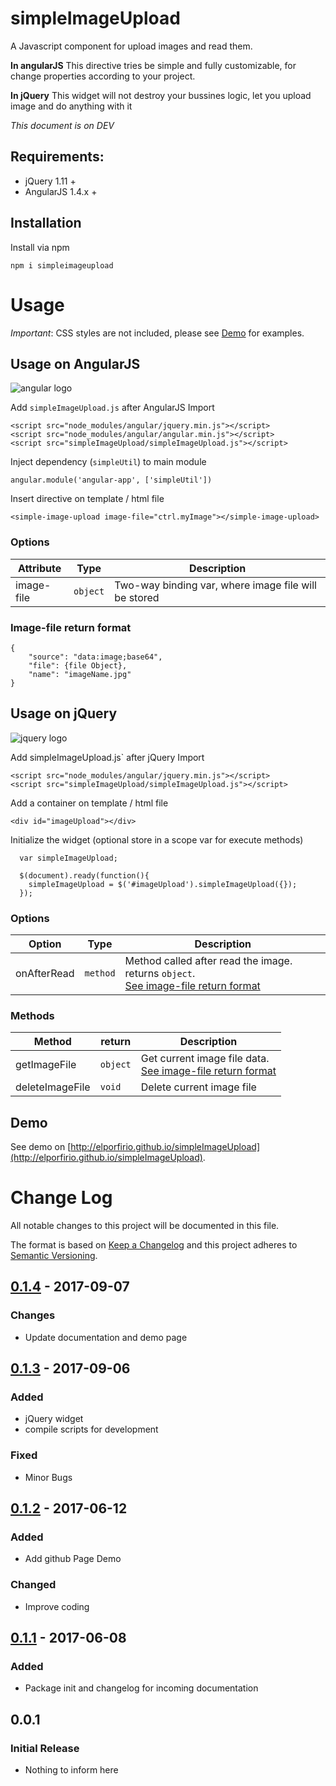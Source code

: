 # simpleImageUpload

A Javascript component for upload images and read them.

__In angularJS__
 This directive tries be simple and fully customizable, for change properties according to your project.

__In jQuery__
 This widget will not destroy your bussines logic, let you upload image and do anything with it

*This document is on DEV*

## Requirements:

* jQuery 1.11 +
* AngularJS 1.4.x +

## Installation

Install via npm

`npm i simpleimageupload`

# Usage

_*Important*_: CSS styles are not included, please see [Demo](http://elporfirio.github.io/simpleImageUpload) for examples.

## Usage on AngularJS

![angular logo](https://upload.wikimedia.org/wikipedia/commons/thumb/c/ca/AngularJS_logo.svg/200px-AngularJS_logo.svg.png)

Add `simpleImageUpload.js` after AngularJS Import

```
<script src="node_modules/angular/jquery.min.js"></script>
<script src="node_modules/angular/angular.min.js"></script>
<script src="simpleImageUpload/simpleImageUpload.js"></script>
```

Inject dependency (`simpleUtil`) to main module 

`angular.module('angular-app', ['simpleUtil'])`

Insert directive on template / html file

`<simple-image-upload image-file="ctrl.myImage"></simple-image-upload>`
 
 ### Options
 
 | Attribute  | Type |  Description |
 |---|---| --- |
 | image-file  | `object` | Two-way binding var, where image file will be stored |  

### Image-file return format

```
{
    "source": "data:image;base64",
    "file": {file Object},
    "name": "imageName.jpg"
}
```

## Usage on jQuery

![jquery logo](https://upload.wikimedia.org/wikipedia/en/thumb/9/9e/JQuery_logo.svg/200px-JQuery_logo.svg.png)

Add simpleImageUpload.js` after jQuery Import
```
<script src="node_modules/angular/jquery.min.js"></script>
<script src="simpleImageUpload/simpleImageUpload.js"></script>
```

Add a container on template / html file

```<div id="imageUpload"></div>```

Initialize the widget (optional store in a scope var for execute methods)

```
  var simpleImageUpload;

  $(document).ready(function(){
    simpleImageUpload = $('#imageUpload').simpleImageUpload({});
  });
```

 ### Options
 
 | Option | Type | Description |
 |---|---| --- |
 | onAfterRead  | `method` | Method called after read the image. returns `object`. <br> [See image-file return format](#Image-file-return-format)| 
 
 ### Methods
 
  | Method  | return |  Description |
  |---|---| --- |
  | getImageFile  | `object` | Get current image file data. <br>[See image-file return format](#Image-file-return-format)| 
  | deleteImageFile  | `void` | Delete current image file | 


## Demo

See demo on [http://elporfirio.github.io/simpleImageUpload](http://elporfirio.github.io/simpleImageUpload).

# Change Log
All notable changes to this project will be documented in this file.

The format is based on [Keep a Changelog](http://keepachangelog.com/)
and this project adheres to [Semantic Versioning](http://semver.org/).

## [0.1.4] - 2017-09-07
### Changes
- Update documentation and demo page

## [0.1.3] - 2017-09-06
### Added
- jQuery widget
- compile scripts for development

### Fixed
- Minor Bugs

## [0.1.2] - 2017-06-12
### Added
- Add github Page Demo

### Changed
- Improve coding


## [0.1.1] - 2017-06-08
### Added
- Package init and changelog for incoming documentation

## 0.0.1
### Initial Release
- Nothing to inform here

[Unreleased]: https://github.com/elporfirio/simpleImageUpload
[0.1.1]: https://github.com/elporfirio/simpleImageUpload/releases/tag/v0.1.1
[0.1.2]: https://github.com/elporfirio/simpleImageUpload/releases/tag/v0.1.2
[0.1.3]: https://github.com/elporfirio/simpleImageUpload/releases/tag/v0.1.3
[0.1.4]: https://github.com/elporfirio/simpleImageUpload/releases/tag/v0.1.4